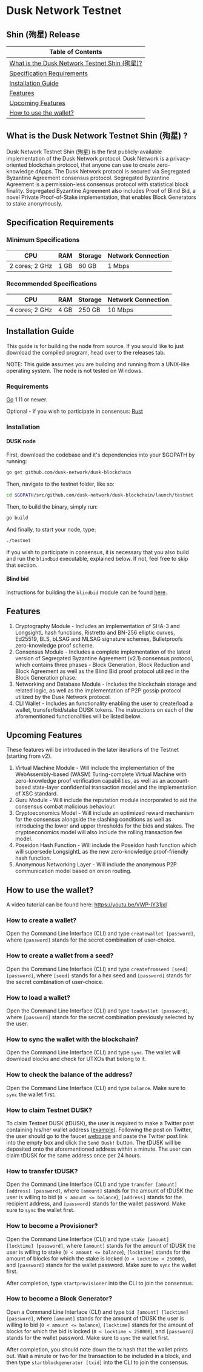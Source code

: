 # Dusk Network Testnet 
## Shin (殉星) Release
|Table of Contents|
|---|
|[What is the Dusk Network Testnet Shin (殉星)?](#what-is-the-dusk-network-testnet-shin)|
|[Specification Requirements](#specification-requirements)|
|[Installation Guide](#installation-guide)|
|[Features](#features)|
|[Upcoming Features](#upcoming-features)|
|[How to use the wallet?](#how-to-use-the-wallet)|
## What is the Dusk Network Testnet Shin (殉星) ?
Dusk Network Testnet Shin (殉星) is the first publicly-available implementation of the Dusk Network protocol. Dusk Network is a privacy-oriented blockchain protocol, that anyone can use to create zero-knowledge dApps. The Dusk Network protocol is secured via Segregated Byzantine Agreement consensus protocol. Segregated Byzantine Agreement is a permission-less consensus protocol with statistical block finality. Segregated Byzantine Agreement also includes Proof of Blind Bid, a novel Private Proof-of-Stake implementation, that enables Block Generators to stake anonymously.
## Specification Requirements
### Minimum Specifications
| CPU | RAM | Storage | Network Connection |
|---|---|---|---|
|2 cores; 2 GHz| 1 GB | 60 GB | 1 Mbps |
### Recommended Specifications
| CPU | RAM | Storage | Network Connection |
|---|---|---|---|
|4 cores; 2 GHz| 4 GB | 250 GB | 10 Mbps |
## Installation Guide
This guide is for building the node from source. If you would like to just download the compiled program, head over to the releases tab. 

NOTE: This guide assumes you are building and running from a UNIX-like operating system. The node is not tested on Windows.

### Requirements
[Go](https://golang.org/) 1.11 or newer.

Optional - if you wish to participate in consensus: [Rust](https://www.rust-lang.org/tools/install)

### Installation 
#### DUSK node
First, download the codebase and it's dependencies into your $GOPATH by running:
```bash
go get github.com/dusk-network/dusk-blockchain
```
Then, navigate to the testnet folder, like so:
```bash
cd $GOPATH/src/github.com/dusk-network/dusk-blockchain/launch/testnet
```
Then, to build the binary, simply run:
```bash
go build
```

And finally, to start your node, type:
```bash
./testnet
```

If you wish to participate in consensus, it is necessary that you also build and run the `blindbid` executable, explained below. If not, feel free to skip that section.
#### Blind bid 
Instructions for building the `blindbid` module can be found [here](https://github.com/dusk-network/dusk-blindbidproof/blob/master/Readme.md#how-to-build).
## Features
1. Cryptography Module - Includes an implementation of SHA-3 and LongsightL hash functions, Ristretto and BN-256 elliptic curves, Ed25519, BLS, bLSAG and MLSAG signature schemes, Bulletproofs zero-knowledge proof scheme.
2. Consensus Module - Includes a complete implementation of the latest version of Segregated Byzantine Agreement (v2.1) consensus protocol, which contains three phases - Block Generation, Block Reduction and Block Agreement as well as the Blind Bid proof protocol utilized in the Block Generation phase.
3. Networking and Database Module - Includes the blockchain storage and related logic, as well as the implementation of P2P gossip protocol utilized by the Dusk Network protocol.
4. CLI Wallet - Includes an functionality enabling the user to create/load a wallet, transfer/bid/stake DUSK tokens. The instructions on each of the aforementioned functionalities will be listed below. 
## Upcoming Features
These features will be introduced in the later iterations of the Testnet (starting from v2).
1. Virtual Machine Module - Will include the implementation of the WebAssembly-based (WASM) Turing-complete Virtual Machine with zero-knowledge proof verification capabilities, as well as an account-based state-layer confidential transaction model and the implementation of XSC standard.
2. Guru Module - Will include the reputation module incorporated to aid the consensus combat malicious behaviour.
3. Cryptoeconomics Model - Will include an optimized reward mechanism for the consensus alongside the slashing conditions as well as introducing the lower and upper thresholds for the bids and stakes. The cryptoeconomics model will also include the rolling transaction fee model.
4. Poseidon Hash Function - Will include the Poseidon hash function which will supersede LongsightL as the new zero-knowledge proof-friendly hash function.
5. Anonymous Networking Layer - Will include the anonymous P2P communication model based on onion routing.
## How to use the wallet?
A video tutorial can be found here: https://youtu.be/VWP-IY31jxI
### How to create a wallet?
Open the Command Line Interface (CLI) and type `createwallet [password]`, where `[password]` stands for the secret combination of user-choice.
### How to create a wallet from a seed?
Open the Command Line Interface (CLI) and type `createfromseed [seed] [password]`, where `[seed]` stands for a hex seed and `[password]` stands for the secret combination of user-choice.
### How to load a wallet?
Open the Command Line Interface (CLI) and type `loadwallet [password]`, where `[password]` stands for the secret combination previously selected by the user.
### How to sync the wallet with the blockchain?
Open the Command Line Interface (CLI) and type `sync`. The wallet will download blocks and check for UTXOs that belong to it.
### How to check the balance of the address?
Open the Command Line Interface (CLI) and type `balance`. Make sure to `sync` the wallet first.
### How to claim Testnet DUSK?
To claim Testnet DUSK (tDUSK), the user is required to make a Twitter post containing his/her wallet address ([example](https://twitter.com/ellie12496641/status/1147604746280361984)). Following the post on Twitter, the user should go to the faucet [webpage](https://faucet.dusk.network/) and paste the Twitter post link into the empty box and click the `Send Dusk!` button. The tDUSK will be deposited onto the aforementioned address within a minute. The user can claim tDUSK for the same address once per 24 hours.
### How to transfer tDUSK?
Open the Command Line Interface (CLI) and type `transfer [amount] [address] [password]`, where `[amount]` stands for the amount of tDUSK the user is willing to bid (`0 < amount <= balance`), `[address]` stands for the recipient address, and `[password]` stands for the wallet password. Make sure to `sync` the wallet first.
### How to become a Provisioner?
Open the Command Line Interface (CLI) and type `stake [amount] [locktime] [password]`, where `[amount]` stands for the amount of tDUSK the user is willing to stake (`0 < amount <= balance`), `[locktime]` stands for the amount of blocks for which the stake is locked (`0 < locktime < 250000`), and `[password]` stands for the wallet password. Make sure to `sync` the wallet first.

After completion, type `startprovisioner` into the CLI to join the consensus.
### How to become a Block Generator?
Open a Command Line Interface (CLI) and type `bid [amount] [locktime] [password]`, where `[amount]` stands for the amount of tDUSK the user is willing to bid (`0 < amount <= balance`), `[locktime]` stands for the amount of blocks for which the bid is locked (`0 < locktime < 250000`), and `[password]` stands for the wallet password. Make sure to `sync` the wallet first.

After completion, you should note down the tx hash that the wallet prints out. Wait a minute or two for the transaction to be included in a block, and then type `startblockgenerator [txid]` into the CLI to join the consensus.
